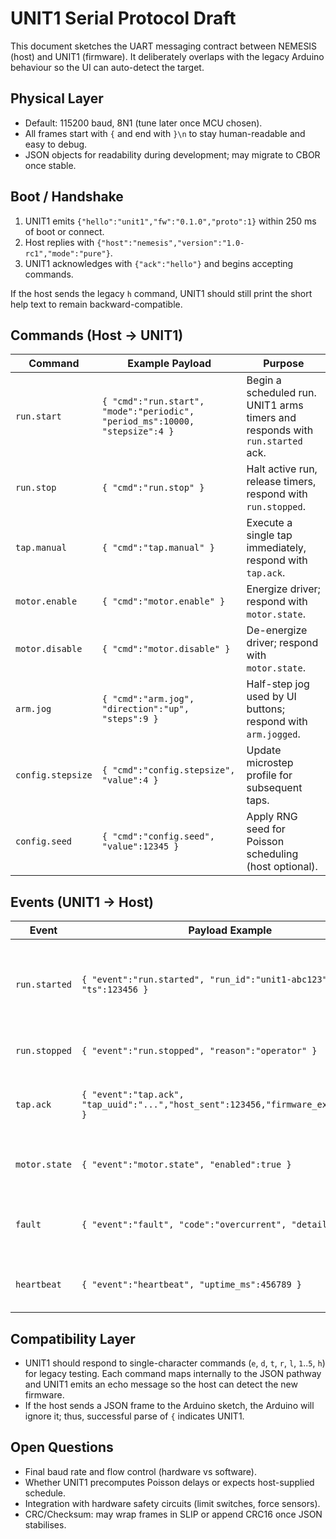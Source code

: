 # UNIT1 Serial Protocol Draft

This document sketches the UART messaging contract between NEMESIS (host) and UNIT1 (firmware).
It deliberately overlaps with the legacy Arduino behaviour so the UI can auto-detect the target.

## Physical Layer
- Default: 115200 baud, 8N1 (tune later once MCU chosen).
- All frames start with `{` and end with `}\n` to stay human-readable and easy to debug.
- JSON objects for readability during development; may migrate to CBOR once stable.

## Boot / Handshake
1. UNIT1 emits `{"hello":"unit1","fw":"0.1.0","proto":1}` within 250 ms of boot or connect.
2. Host replies with `{"host":"nemesis","version":"1.0-rc1","mode":"pure"}`.
3. UNIT1 acknowledges with `{"ack":"hello"}` and begins accepting commands.

If the host sends the legacy `h` command, UNIT1 should still print the short help text to remain backward-compatible.

## Commands (Host → UNIT1)
| Command              | Example Payload                                                | Purpose |
|----------------------|----------------------------------------------------------------|---------|
| `run.start`          | `{ "cmd":"run.start", "mode":"periodic", "period_ms":10000, "stepsize":4 }` | Begin a scheduled run. UNIT1 arms timers and responds with `run.started` ack. |
| `run.stop`           | `{ "cmd":"run.stop" }`                                       | Halt active run, release timers, respond with `run.stopped`. |
| `tap.manual`         | `{ "cmd":"tap.manual" }`                                     | Execute a single tap immediately, respond with `tap.ack`. |
| `motor.enable`       | `{ "cmd":"motor.enable" }`                                   | Energize driver; respond with `motor.state`. |
| `motor.disable`      | `{ "cmd":"motor.disable" }`                                  | De-energize driver; respond with `motor.state`. |
| `arm.jog`            | `{ "cmd":"arm.jog", "direction":"up", "steps":9 }`        | Half-step jog used by UI buttons; respond with `arm.jogged`. |
| `config.stepsize`    | `{ "cmd":"config.stepsize", "value":4 }`                    | Update microstep profile for subsequent taps. |
| `config.seed`        | `{ "cmd":"config.seed", "value":12345 }`                    | Apply RNG seed for Poisson scheduling (host optional). |

## Events (UNIT1 → Host)
| Event                | Payload Example                                                | Notes |
|----------------------|----------------------------------------------------------------|-------|
| `run.started`        | `{ "event":"run.started", "run_id":"unit1-abc123", "ts":123456 }` | Confirms run activation with firmware-side timestamp. |
| `run.stopped`        | `{ "event":"run.stopped", "reason":"operator" }`          | Sent on stop or fault. |
| `tap.ack`            | `{ "event":"tap.ack", "tap_uuid":"...","host_sent":123456,"firmware_exec":123789 }` | Provides precise execute time for logging. |
| `motor.state`        | `{ "event":"motor.state", "enabled":true }`                 | Broadcast whenever state changes. |
| `fault`              | `{ "event":"fault", "code":"overcurrent", "detail":"..." }` | Critical conditions requiring host action. |
| `heartbeat`          | `{ "event":"heartbeat", "uptime_ms":456789 }`               | Optional periodic health message. |

## Compatibility Layer
- UNIT1 should respond to single-character commands (`e`, `d`, `t`, `r`, `l`, `1`..`5`, `h`) for legacy testing. Each command maps internally to the JSON pathway and UNIT1 emits an echo message so the host can detect the new firmware.
- If the host sends a JSON frame to the Arduino sketch, the Arduino will ignore it; thus, successful parse of `{` indicates UNIT1.

## Open Questions
- Final baud rate and flow control (hardware vs software).
- Whether UNIT1 precomputes Poisson delays or expects host-supplied schedule.
- Integration with hardware safety circuits (limit switches, force sensors).
- CRC/Checksum: may wrap frames in SLIP or append CRC16 once JSON stabilises.
